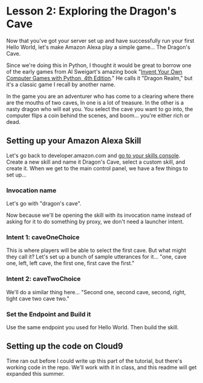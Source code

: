 # **Lesson 2: Exploring the Dragon's Cave**

Now that you've got your server set up and have successfully run your first Hello World, let's make Amazon Alexa play a simple game... The Dragon's Cave.

Since we're doing this in Python, I thought it would be great to borrow one of the early games from Al Sweigart's amazing book "[Invent Your Own Computer Games with Python, 4th Edition](https://inventwithpython.com/#invent)." He calls it "Dragon Realm," but it's a classic game I recall by another name.

In the game you are an adventurer who has come to a clearing where there are the mouths of two caves, In one is a lot of treasure. In the other is a nasty dragon who will eat you. You select the cave you want to go into, the computer flips a coin behind the scenes, and boom... you're either rich or dead.

## Setting up your Amazon Alexa Skill

Let's go back to developer.amazon.com and [go to your skills console](https://developer.amazon.com/alexa/console/ask). Create a new skill and  name it Dragon's Cave, select a custom skill, and create it. When we get to the main control panel, we have a few things to set up...

### Invocation name

Let's go with "dragon's cave".

Now because we'll be opening the skill with its invocation name instead of asking for it to do something by proxy, we don't need a launcher intent.

### Intent 1: caveOneChoice

This is where players will be able to select the first cave. But what might they call it? Let's set up a bunch of sample utterances for it... "one, cave one, left, left cave, the first one, first cave the first."

### Intent 2: caveTwoChoice

We'll do a similar thing here... "Second one, second cave, second, right, tight cave two cave two."

### Set the Endpoint and Build it

Use the same endpoint you used for Hello World. Then build the skill.



## Setting up the code on Cloud9

Time ran out before I could write up this part of the tutorial, but there's working code in the repo. We'll work with it in class, and this readme will get expanded this summer.